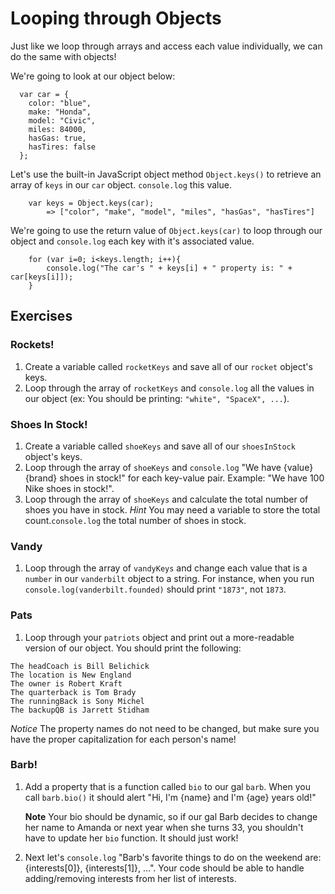 # Looping through Objects

Just like we loop through arrays and access each value individually, we can do the same with objects!

We're going to look at our object below: 
```
  var car = {
  	color: "blue",
  	make: "Honda",
  	model: "Civic",
  	miles: 84000,
  	hasGas: true,
  	hasTires: false
  };
```

Let's use the built-in JavaScript object method `Object.keys()` to retrieve an array of `keys` in our `car` object. `console.log` this value. 
```
	var keys = Object.keys(car);
		=> ["color", "make", "model", "miles", "hasGas", "hasTires"]
```

We're going to use the return value of `Object.keys(car)` to loop through our object and `console.log` each key with it's associated value. 

```
	for (var i=0; i<keys.length; i++){ 
		console.log("The car's " + keys[i] + " property is: " + car[keys[i]]);
	}
```


## Exercises

### Rockets!

1. Create a variable called `rocketKeys` and save all of our `rocket` object's keys. 
1. Loop through the array of `rocketKeys` and `console.log` all the values in our object (ex: You should be printing: `"white", "SpaceX", ...`). 


### Shoes In Stock!

1. Create a variable called `shoeKeys` and save all of our `shoesInStock` object's keys. 
1. Loop through the array of `shoeKeys` and `console.log` "We have {value} {brand} shoes in stock!" for each key-value pair. Example: "We have 100 Nike shoes in stock!". 
1. Loop through the array of `shoeKeys` and calculate the total number of shoes you have in stock. *Hint* You may need a variable to store the total count.`console.log` the total number of shoes in stock.


### Vandy 
1. Loop through the array of `vandyKeys` and change each value that is a `number` in our `vanderbilt` object to a string. For instance, when you run `console.log(vanderbilt.founded)` should print `"1873"`, not `1873`. 


### Pats

1. Loop through your `patriots` object and print out a more-readable version of our object. You should print the following: 
```
The headCoach is Bill Belichick
The location is New England
The owner is Robert Kraft
The quarterback is Tom Brady
The runningBack is Sony Michel
The backupQB is Jarrett Stidham

```
*Notice* The property names do not need to be changed, but make sure you have the proper capitalization for each person's name! 


### Barb!

1. Add a property that is a function called `bio` to our gal `barb`. When you call `barb.bio()` it should alert "Hi, I'm {name} and I'm {age} years old!"

	**Note** Your bio should be dynamic, so if our gal Barb decides to change her name to Amanda or next year when she turns 33, you shouldn't have to update her `bio` function. It should just work! 

1. Next let's `console.log` "Barb's favorite things to do on the weekend are: {interests[0]}, {interests[1]}, ...". Your code should be able to handle adding/removing interests from her list of interests. 














